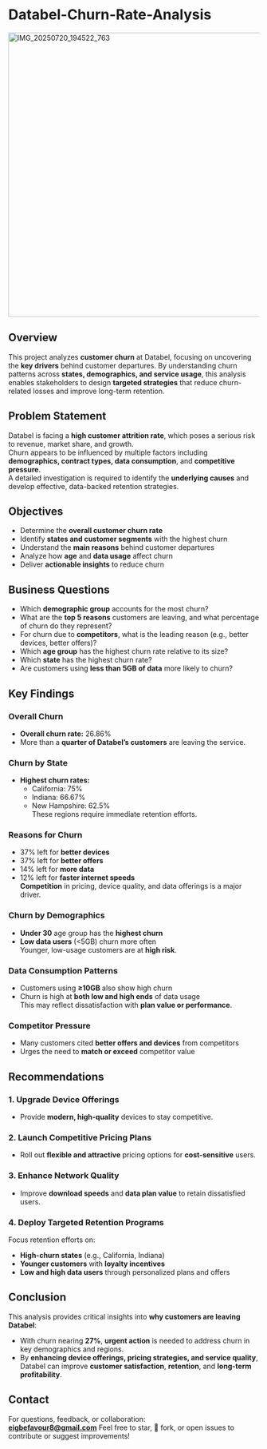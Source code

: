 # Databel-Churn-Rate-Analysis
<img width="650" height="569" alt="IMG_20250720_194522_763" src="https://github.com/user-attachments/assets/c038a9a7-89bd-4892-8e4b-719382e93d68" />

## Overview  
This project analyzes **customer churn** at Databel, focusing on uncovering the **key drivers** behind customer departures. By understanding churn patterns across **states, demographics, and service usage**, this analysis enables stakeholders to design **targeted strategies** that reduce churn-related losses and improve long-term retention.

## Problem Statement  
Databel is facing a **high customer attrition rate**, which poses a serious risk to revenue, market share, and growth.  
Churn appears to be influenced by multiple factors including **demographics, contract types, data consumption**, and **competitive pressure**.  
A detailed investigation is required to identify the **underlying causes** and develop effective, data-backed retention strategies.

## Objectives  

- Determine the **overall customer churn rate**  
- Identify **states and customer segments** with the highest churn  
- Understand the **main reasons** behind customer departures  
- Analyze how **age** and **data usage** affect churn  
- Deliver **actionable insights** to reduce churn  

## Business Questions  

- Which **demographic group** accounts for the most churn?  
- What are the **top 5 reasons** customers are leaving, and what percentage of churn do they represent?  
- For churn due to **competitors**, what is the leading reason (e.g., better devices, better offers)?  
- Which **age group** has the highest churn rate relative to its size?  
- Which **state** has the highest churn rate?  
- Are customers using **less than 5GB of data** more likely to churn?

## Key Findings  

### Overall Churn  
- **Overall churn rate:** 26.86%  
- More than a **quarter of Databel’s customers** are leaving the service.

### Churn by State  
- **Highest churn rates:**  
  - California: 75%  
  - Indiana: 66.67%  
  - New Hampshire: 62.5%  
These regions require immediate retention efforts.

### Reasons for Churn  
- 37% left for **better devices**  
- 37% left for **better offers**  
- 14% left for **more data**  
- 12% left for **faster internet speeds**  
**Competition** in pricing, device quality, and data offerings is a major driver.

### Churn by Demographics  
- **Under 30** age group has the **highest churn**  
- **Low data users** (<5GB) churn more often  
Younger, low-usage customers are at **high risk**.

### Data Consumption Patterns  
- Customers using **≥10GB** also show high churn  
- Churn is high at **both low and high ends** of data usage  
This may reflect dissatisfaction with **plan value or performance**.

### Competitor Pressure  
- Many customers cited **better offers and devices** from competitors  
- Urges the need to **match or exceed** competitor value

## Recommendations  

### 1. Upgrade Device Offerings  
- Provide **modern, high-quality** devices to stay competitive.

### 2. Launch Competitive Pricing Plans  
- Roll out **flexible and attractive** pricing options for **cost-sensitive** users.

### 3. Enhance Network Quality  
- Improve **download speeds** and **data plan value** to retain dissatisfied users.

### 4. Deploy Targeted Retention Programs  
Focus retention efforts on:
- **High-churn states** (e.g., California, Indiana)  
- **Younger customers** with **loyalty incentives**  
- **Low and high data users** through personalized plans and offers

## Conclusion  
This analysis provides critical insights into **why customers are leaving Databel**:

- With churn nearing **27%**, **urgent action** is needed to address churn in key demographics and regions.  
- By **enhancing device offerings, pricing strategies, and service quality**, Databel can improve **customer satisfaction**, **retention**, and **long-term profitability**.

## Contact  
For questions, feedback, or collaboration:  
**eigbefavour8@gmail.com**
Feel free to star, 🍴 fork, or open issues to contribute or suggest improvements!
